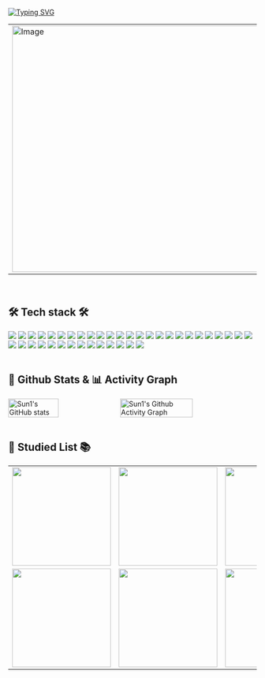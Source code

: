 <!--### Hi there, Welcome to my Github 👋-->

<!--![riverSun1](https://github-readme-stats.vercel.app/api?username=riverSun1&show_icons=true&theme=dracula)-->
<!--![riverSun1](https://github-readme-stats.vercel.app/api?username=riverSun1&show_icons=true)-->
[![Typing SVG](https://readme-typing-svg.demolab.com?font=Oswald&weight=600&size=60&duration=2500&pause=3000&color=499CEB&center=true&vCenter=true&width=1000&height=120&lines=🎈Welcome+to+Sun1's+Github!🎈)](https://git.io/typing-svg)
<table align="center">
  <tr>
    <td>
      <img src="https://github.com/user-attachments/assets/5aedaf4b-31d4-4488-a3cb-63b3de90001d" width="500" alt="Image">
    </td>
    <td>
      <a href="https://github.com/devxb/gitanimals">
        <img src="https://render.gitanimals.org/farms/riverSun1" width="500" height="250" alt="Gitanimals">
      </a>
    </td>
  </tr>
</table>

<br>

## 🛠 Tech stack 🛠
<img src="https://img.shields.io/badge/React-20232A?style=for-the-badge&logo=react&logoColor=61DAFB"/></a>
<img src="https://img.shields.io/badge/JavaScript-F7DF1E?style=for-the-badge&logo=JavaScript&logoColor=2B2728"/></a>
<img src="https://img.shields.io/badge/TypeScript-3178C6?style=for-the-badge&logo=typescript&logoColor=white"/></a>
<img src="https://img.shields.io/badge/HTML5-E34F26?style=for-the-badge&logo=HTML5&logoColor=white"/></a>
<img src="https://img.shields.io/badge/CSS3-purple?style=for-the-badge&logo=CSS3&logoColor=white"/></a>
<img src="https://img.shields.io/badge/styled--components-DB7093?style=for-the-badge&logo=styled-components&logoColor=white"/></a>
<img src="https://img.shields.io/badge/Tailwind_CSS-38B2AC?style=for-the-badge&logo=tailwind-css&logoColor=white"/></a>
<img src="https://img.shields.io/badge/storybook-FF4785?style=for-the-badge&logo=storybook&logoColor=white"/></a>
<img src="https://img.shields.io/badge/Redux-764ABC?style=for-the-badge&logo=Redux&logoColor=white"/></a>
<img src="https://img.shields.io/badge/Zustand-ecb63e?style=for-the-badge&logo=zustand"/></a>
<img src="https://img.shields.io/badge/Axios-5A29E4?logo=axios&logoColor=fff&style=for-the-badge"/></a>
<img src="https://img.shields.io/badge/Tanstack%20Query-FF4154?style=for-the-badge&logo=react%20query&logoColor=white"/></a>
<img src="https://img.shields.io/badge/next.js-000000?style=for-the-badge&logo=nextdotjs&logoColor=white"/></a>
<img src="https://img.shields.io/badge/firebase-ffca28?style=for-the-badge&logo=firebase&logoColor=black"/></a>
<img src="https://img.shields.io/badge/Supabase-3ECF8E?style=for-the-badge&logo=supabase&logoColor=white"/></a>
<img src="https://img.shields.io/badge/bootstrap-%238511FA.svg?style=for-the-badge&logo=bootstrap&logoColor=white"/></a>
<img src="https://img.shields.io/badge/vercel-%23000000.svg?style=for-the-badge&logo=vercel&logoColor=white"/></a>
<img src="https://img.shields.io/badge/-netlify-blue?style=for-the-badge&logo=netlify&logoColor=green"/></a>
<img src="https://shields.io/badge/-OpenAI-93f6ef?style=for-the-badge&logo=openai&logoColor=white"/></a>
<img src="https://img.shields.io/badge/-C++-blue?style=for-the-badge&logo=cplusplus"/></a>
<img src="https://img.shields.io/badge/Java-007396?style=for-the-badge&logo=Java&logoColor=white"/></a>
<img src="https://img.shields.io/badge/Android-green?style=for-the-badge&logo=Android&logoColor=white"/></a>
<img src="https://img.shields.io/badge/Python-3766AB?style=for-the-badge&logo=Python&logoColor=FEDF04"/></a>
<img src="https://img.shields.io/badge/Jupyter Notebook-F37626?style=for-the-badge&logo=Jupyter&logoColor=white"/>
<img src="https://shields.io/badge/BeautifulSoup-4-green?style=for-the-badge"/></a>
<img src="https://img.shields.io/badge/selenium-222?style=for-the-badge&logo=selenium"/></a>
<img src="https://img.shields.io/badge/MicroPython-2B2728?style=for-the-badge&logo=MicroPython&logoColor=white"/></a>
<img src="https://img.shields.io/badge/Vite-646CFF?style=for-the-badge&logo=vite&logoColor=white">
<img src="https://img.shields.io/badge/Yarn-2C8EBB?style=for-the-badge&logo=yarn&logoColor=white">
<img src="https://img.shields.io/badge/eslint-4B32C3?style=for-the-badge&logo=eslint&logoColor=white">
<img src="https://img.shields.io/badge/webpack-8DD6F9?style=for-the-badge&logo=webpack&logoColor=black">
<img src="https://img.shields.io/badge/Bitbucket-white?style=for-the-badge&logo=Bitbucket&logoColor=blue">
<img src="https://img.shields.io/badge/GitHub-181717?style=for-the-badge&logo=GitHub&logoColor=white">
<img src="https://img.shields.io/badge/VSCode-007ACC?style=for-the-badge&logo=VisualStudioCode&logoColor=white">
<img src="https://img.shields.io/badge/Jira-white?style=for-the-badge&logo=Jira&logoColor=blue">
<img src="https://img.shields.io/badge/slack-633d68?style=for-the-badge&logo=slack&logoColor=white">
<img src="https://img.shields.io/badge/notion-eeeeee?style=for-the-badge&logo=notion&logoColor=black">
<img src="https://img.shields.io/badge/figma-%23F24E1E.svg?style=for-the-badge&logo=figma&logoColor=white"/></a>
<img src="https://img.shields.io/badge/adobe%20photoshop-08253c.svg?style=for-the-badge&logo=adobe%20photoshop&logoColor=37abff" />
<br><br>

## 🔋 Github Stats & 📊 Activity Graph
<!--[![Anurag's GitHub stats](https://github-readme-stats.vercel.app/api?username=riverSun1)](https://github.com/riverSun1/github-readme-stats)-->
<div style="display: flex; flex-wrap: nowrap;">
  <img src="https://github-readme-stats.vercel.app/api?username=riverSun1&show_icons=true&theme=radical" alt="Sun1's GitHub stats" width="45%">
  <img src="https://github-readme-activity-graph.vercel.app/graph?username=riverSun1&custom_title=riverSun1's%20GitHub%20Activity%20Graph&bg_color=141321&color=A9FEF7&line=626069&point=F8D847&area_color=FE428E&title_color=FE428E&area=true" alt="Sun1's Github Activity Graph" width="54%">
</div>
<!--## 📊 Activity Graph-->
<br>

## 📕 Studied List 📚
<table>
  <tr>
    <td><img src="https://github.com/riverSun1/riverSun1/assets/67379144/751578e8-6e8c-46fb-9f99-7074e883d43d" width="200"></td>
    <td><img src="https://github.com/user-attachments/assets/f883b93d-fb35-41eb-9eff-82f782f9bbd5" width="200"></td>
    <td><img src="https://github.com/user-attachments/assets/a7342da1-4499-4066-a0b8-4ed4f9607a13" width="200"></td>
    <td><img src="https://github.com/riverSun1/riverSun1/assets/67379144/31b60295-90a0-47c9-9e58-bf51fd3f87e3" width="200"></td>
    <td><img src="https://github.com/riverSun1/riverSun1/assets/67379144/a66514bd-521c-42c8-a24e-a05e04f5c3f9" width="200"></td>
    <td><img src="https://github.com/riverSun1/riverSun1/assets/67379144/c3a76655-4855-4ca6-bc36-7f6845bd3119" width="200"></td>
    <td><img src="https://github.com/riverSun1/riverSun1/assets/67379144/38b9a9d1-8c83-4af9-b659-eb0d80abd347" width="200"></td>
    <td><img src="https://github.com/user-attachments/assets/e55dfe87-f10d-464a-9fde-dbaf34fcfeda" width="200"></td>
    <td><img src="https://github.com/riverSun1/riverSun1/assets/67379144/530bf8fc-807e-4e35-a658-10ce3cf57acc" width="200"></td>
    </tr>
  <tr>
    <td><img src="https://github.com/riverSun1/riverSun1/assets/67379144/569313f0-99c5-45bf-8c24-4756da8a3423" width="200"></td>
    <td><img src="https://github.com/riverSun1/riverSun1/assets/67379144/c2f60deb-0f87-49ae-91aa-1ba06be128b1" width="200"></td>
    <td><img src="https://github.com/riverSun1/riverSun1/assets/67379144/9eaad679-3625-4169-9c66-caebebeb7a3a" width="200"></td>
    <td><img src="https://github.com/riverSun1/riverSun1/assets/67379144/51541c1c-c40d-428b-918a-a5903269cf06" width="200"></td>
    <td><img src="https://github.com/riverSun1/riverSun1/assets/67379144/7f85ab19-ded6-44be-a5d2-8d5c64f0c0bd" width="200"></td>
        <td><img src="https://github.com/user-attachments/assets/fb15fd28-c981-4f5b-b145-4b58c4ef6f00" width="200"></td>
    <td><img src="https://github.com/riverSun1/riverSun1/assets/67379144/31b4168a-71e7-42a2-85d7-6c9069cac087" width="200"></td>
    <td><img src="https://github.com/user-attachments/assets/965c23d1-050a-45b1-92e2-5d84c3b3d17a" width="200"></td>
    <td><img src="https://github.com/user-attachments/assets/02b4e65a-274a-4fcb-8dc5-e181f8bc88be" width="200"></td>
  </tr>
</table>
